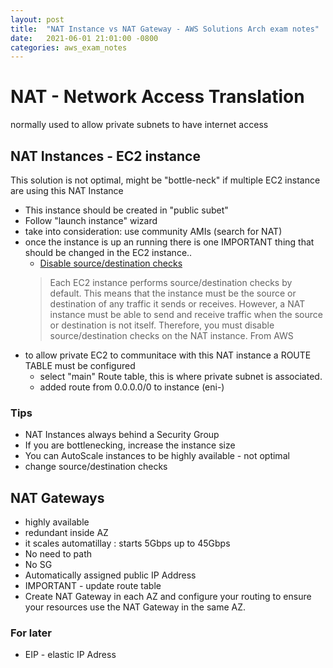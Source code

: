 ```yaml
---
layout: post
title:  "NAT Instance vs NAT Gateway - AWS Solutions Arch exam notes"
date:   2021-06-01 21:01:00 -0800
categories: aws_exam_notes
---
```


# NAT - Network Access Translation

normally used to allow private subnets to have internet access

## NAT Instances - EC2 instance
This solution is not optimal, might be "bottle-neck" if multiple EC2 instance are using this NAT Instance

- This instance should be created in "public subet"
- Follow "launch instance" wizard
- take into consideration: use community AMIs (search for NAT)
- once the instance is up an running there is one IMPORTANT thing that should be changed in the EC2 instance..
  - [Disable source/destination checks](https://docs.aws.amazon.com/vpc/latest/userguide/VPC_NAT_Instance.html#EIP_Disable_SrcDestCheck)
  > Each EC2 instance performs source/destination checks by default. This means that the instance must be the source or destination of any traffic it sends or receives. However, a NAT instance must be able to send and receive traffic when the source or destination is not itself. Therefore, you must disable source/destination checks on the NAT instance. From AWS
- to allow private EC2 to communitace with this NAT instance a ROUTE TABLE must be configured
  - select "main" Route table, this is where private subnet is associated.
  - added route from 0.0.0.0/0 to instance (eni-)

### Tips
- NAT Instances always behind a Security Group
- If you are bottlenecking, increase the instance size
- You can AutoScale instances to be highly available - not optimal
- change source/destination checks

## NAT Gateways
- highly available
- redundant inside AZ
- it scales automatillay : starts 5Gbps up to 45Gbps
- No need to path
- No SG
- Automatically assigned public IP Address
- IMPORTANT - update route table
- Create NAT Gateway in each AZ and configure your routing to ensure your resources  use the NAT Gateway in the same AZ.

### For later
- EIP - elastic IP Adress